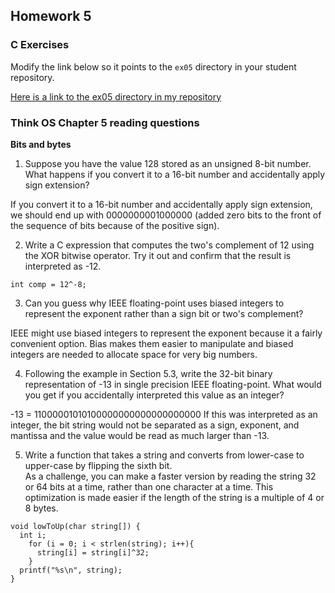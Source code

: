 ## Homework 5

### C Exercises

Modify the link below so it points to the `ex05` directory in your
student repository.

[Here is a link to the ex05 directory in my repository](https://github.com/umadesai/ExercisesInC/tree/master/exercises/ex05)

### Think OS Chapter 5 reading questions

**Bits and bytes**

1) Suppose you have the value 128 stored as an unsigned 8-bit number.  What happens if you convert
it to a 16-bit number and accidentally apply sign extension?

If you convert it to a 16-bit number and accidentally apply sign extension, we should end up with 0000000001000000 (added zero bits to the front of the sequence of bits because of the positive sign).

2) Write a C expression that computes the two's complement of 12 using the XOR bitwise operator.
Try it out and confirm that the result is interpreted as -12.

```
int comp = 12^-8;
```

3) Can you guess why IEEE floating-point uses biased integers to represent the exponent rather than a
sign bit or two's complement?

IEEE might use biased integers to represent the exponent because it a fairly convenient option. Bias makes them easier to manipulate and biased integers are needed to allocate space for very big numbers.

4) Following the example in Section 5.3, write the 32-bit binary representation of -13 in single precision 
IEEE floating-point.  What would you get if you accidentally interpreted this value as an integer?

-13 = 11000001010100000000000000000000
If this was interpreted as an integer, the bit string would not be separated as a sign, exponent, and mantissa and the value would be read as much larger than -13.

5) Write a function that takes a string and converts from lower-case to upper-case by flipping the sixth bit.  
As a challenge, you can make a faster version by reading the string 32 or 64 bits at a time, rather than one
character at a time.  This optimization is made easier if the length of the string is a multiple of 4 or 8 bytes.

```
void lowToUp(char string[]) {
  int i;
    for (i = 0; i < strlen(string); i++){
      string[i] = string[i]^32;
    }
  printf("%s\n", string);
}
```
